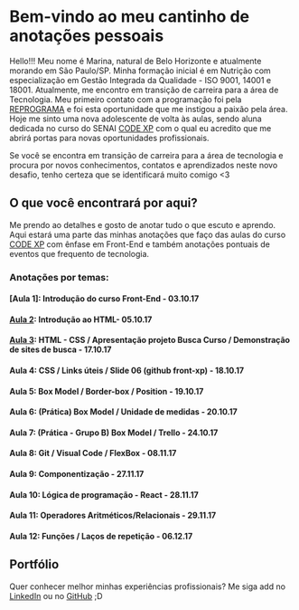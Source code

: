 # Bem-vindo ao meu cantinho de anotações pessoais

Hello!!! Meu nome é Marina, natural de Belo Horizonte e atualmente morando em São Paulo/SP.
Minha formação inicial é em Nutrição com especialização em Gestão Integrada da Qualidade - ISO 9001, 14001 e 18001.
Atualmente, me encontro em transição de carreira para a área de Tecnologia. Meu primeiro contato com a programação foi pela [REPROGRAMA](http://reprograma.com.br/) e foi esta oportunidade que me instigou a paixão pela área.
Hoje me sinto uma nova adolescente de volta às aulas, sendo aluna dedicada no curso do SENAI [CODE XP](https://codexp.sp.senai.br/) com o qual eu acredito que me abrirá portas para novas oportunidades profissionais. 
 
 Se você se encontra em transição de carreira para a área de tecnologia e procura por novos conhecimentos, contatos e aprendizados neste novo desafio, tenho certeza que se identificará muito comigo <3

## O que você encontrará por aqui?

Me prendo ao detalhes e gosto de anotar tudo o que escuto e aprendo. Aqui estará uma parte das minhas anotações que faço das aulas do curso [CODE XP](https://codexp.sp.senai.br/) com ênfase em Front-End e também anotações pontuais de eventos que frequento de tecnologia. 

### Anotações por temas:

#### [Aula 1]: Introdução do curso Front-End - 03.10.17
#### [Aula 2](https://marinamaluta.github.io/aula2.md): Introdução ao HTML- 05.10.17
#### [Aula 3](https://marinamaluta.github.io/aula3.md): HTML - CSS / Apresentação projeto Busca Curso / Demonstração de sites de busca - 17.10.17
#### Aula 4: CSS / Links úteis / Slide 06 (github front-xp) - 18.10.17
#### Aula 5: Box Model / Border-box / Position - 19.10.17
#### Aula 6: (Prática) Box Model / Unidade de medidas - 20.10.17
#### Aula 7: (Prática - Grupo B) Box Model / Trello - 24.10.17
#### Aula 8: Git / Visual Code / FlexBox - 08.11.17
#### Aula 9: Componentização - 27.11.17
#### Aula 10: Lógica de programação - React - 28.11.17
#### Aula 11: Operadores Aritméticos/Relacionais - 29.11.17
#### Aula 12: Funções / Laços de repetição - 06.12.17

## Portfólio

Quer conhecer melhor minhas experiências profissionais? Me siga add no [LinkedIn](https://www.linkedin.com/in/queirozmaluta/) ou no [GitHub](https://github.com/marinamaluta) ;D
